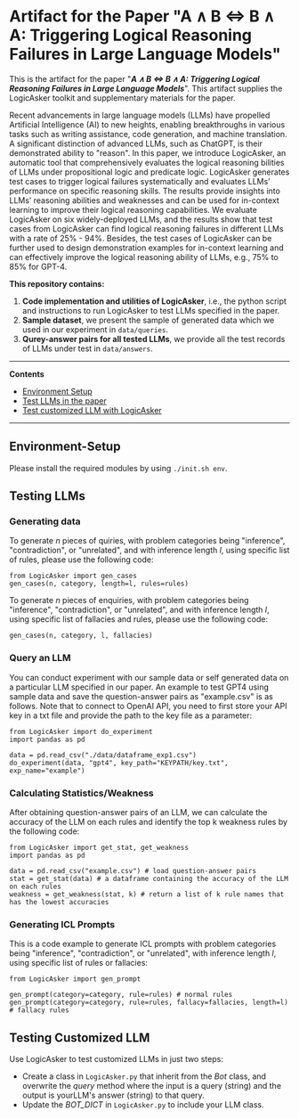# Artifact for the Paper "A ∧ B ⇔ B ∧ A: Triggering Logical Reasoning Failures in Large Language Models"

This is the artifact for the paper "***A ∧ B ⇔ B ∧ A: Triggering Logical Reasoning Failures in Large Language Models***". This artifact supplies the LogicAsker toolkit and supplementary materials for the paper.

Recent advancements in large language models (LLMs) have propelled Artificial Intelligence (AI) to new heights, enabling breakthroughs in various tasks such as writing assistance, code generation, and machine translation. A significant distinction of advanced LLMs, such as ChatGPT, is their demonstrated ability to "reason". In this paper, we introduce LogicAsker, an automatic tool that comprehensively evaluates the logical reasoning bilities of LLMs under propositional logic and predicate logic. LogicAsker generates test cases to trigger logical failures systematically and evaluates LLMs’ performance on specific reasoning skills. The results provide insights into LLMs’ reasoning abilities and weaknesses and can be used for in-context learning to improve their logical reasoning capabilities. We evaluate LogicAsker on six widely-deployed LLMs, and the results show that test cases from LogicAsker can find logical reasoning failures in different LLMs with a rate of 25% - 94%. Besides, the test cases of LogicAsker can be further used to design demonstration examples for in-context learning and can effectively improve the logical reasoning ability of LLMs, e.g., 75% to 85% for GPT-4.

**This repository contains:**

1. **Code implementation and utilities of LogicAsker**, i.e., the python script and instructions to run LogicAsker to test LLMs specified in the paper.
2. **Sample dataset**, we present the sample of generated data which we used in our experiment in `data/queries`.
3. **Qurey-answer pairs for all tested LLMs**, we provide all the test records of LLMs under test in `data/answers`.

----

**Contents**

- [Environment Setup](#Environment-Setup)
- [Test LLMs in the paper](#Testing-LLMs)
- [Test customized LLM with LogicAsker](#Testing-Customized-LLM)

----


## Environment-Setup

Please install the required modules by using `./init.sh env`.

## Testing LLMs

### Generating data

To generate $n$ pieces of quiries, with problem categories being "inference", "contradiction", or "unrelated", and with inference length $l$, using specific list of rules, please use the following code:

```
from LogicAsker import gen_cases
gen_cases(n, category, length=l, rules=rules)
```

To generate $n$ pieces of enquiries, with problem categories being "inference", "contradiction", or "unrelated", and with inference length $l$, using specific list of fallacies and rules, please use the following code:

```
gen_cases(n, category, l, fallacies)
```

### Query an LLM

You can conduct experiment with our sample data or self generated data on a particular LLM specified in our paper. An example to test GPT4 using sample data and save the question-answer pairs as "example.csv" is as follows. Note that to connect to OpenAI API, you need to first store your API key in a txt file and provide the path to the key file as a parameter:

```
from LogicAsker import do_experiment
import pandas as pd

data = pd.read_csv("./data/dataframe_exp1.csv")
do_experiment(data, "gpt4", key_path="KEYPATH/key.txt", exp_name="example")
```

### Calculating Statistics/Weakness

After obtaining question-answer pairs of an LLM, we can calculate the accuracy of the LLM on each rules and identify the top k weakness rules by the following code:

```
from LogicAsker import get_stat, get_weakness
import pandas as pd

data = pd.read_csv("example.csv") # load question-answer pairs
stat = get_stat(data) # a dataframe containing the accuracy of the LLM on each rules
weakness = get_weakness(stat, k) # return a list of k rule names that has the lowest accuracies 
```

### Generating ICL Prompts

This is a code example to generate ICL prompts with problem categories being "inference", "contradiction", or "unrelated", with inference length $l$, using specific list of rules or fallacies:

```
from LogicAsker import gen_prompt

gen_prompt(category=category, rule=rules) # normal rules
gen_prompt(category=category, rule=rules, fallacy=fallacies, length=l) # fallacy rules
```



## Testing Customized LLM

Use LogicAsker to test customized LLMs in just two steps:

- Create a class in `LogicAsker.py` that inherit from the *Bot* class, and overwrite the *query* method where the input is a query (string) and the output is yourLLM's answer (string) to that query.
- Update the *BOT_DICT* in `LogicAsker.py` to include your LLM class.
